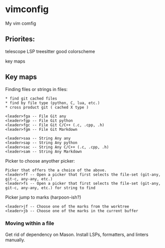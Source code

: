 # vimconfig
My vim comfig


## Priorites:

telescope
LSP
treesitter
good colorscheme

key maps


## Key maps

Finding files or strings in files:

    * find git cached files
    * find by file type (python, C, lua, etc.)
    * cross product git ( cached X type )

    <leader>fga -- File Git any
    <leader>fgp -- File Git python
    <leader>fgc -- File Git C/C++ (.c, .cpp, .h)
    <leader>fgm -- File Git Markdown

    <leader>saa -- String Any any
    <leader>sap -- String Any python
    <leader>sac -- String Any C/C++ (.c, .cpp, .h)
    <leader>sam -- String Any Markdown

Picker to choose anyother picker:

    Picker that offers the a choice of the above.
    <leader>ff -- Open a picker that first selects the file-set (git-any, git-c, any-any, etc.)
    <leader>fs -- Open a picker that first selects the file-set (git-any, git-c, any-any, etc.) for string to find

Picker jump to marks (harpoon-ish?)

    <leader>jf -- Choose one of the marks from the worktree
    <leader>jb -- Choose one of the marks in the current buffer

### Moving within a file

Get rid of dependency on Mason. Install LSPs, formatters, and linters manually.


